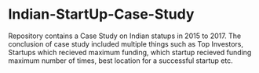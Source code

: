# Indian-StartUp-Case-Study
Repository contains a Case Study on Indian statups in 2015 to 2017.
The conclusion of case study included multiple things such as Top Investors, Startups which recieved maximum funding, which startup recieved funding maximum number of times, best location for a successful startup etc.

